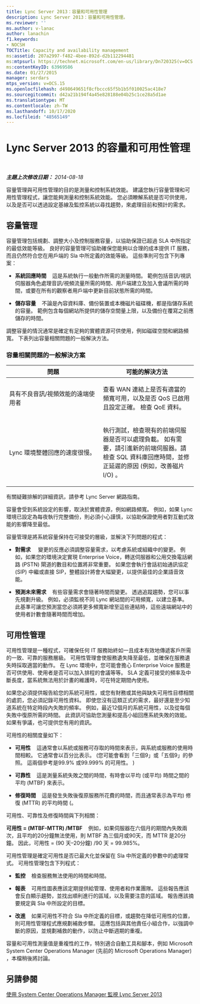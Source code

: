 ```yaml
---
title: Lync Server 2013：容量和可用性管理
description: Lync Server 2013：容量和可用性管理。
ms.reviewer: ''
ms.author: v-lanac
author: lanachin
f1.keywords:
- NOCSH
TOCTitle: Capacity and availability management
ms:assetid: 207a2997-f482-4bee-892d-d2b112294481
ms:mtpsurl: https://technet.microsoft.com/en-us/library/Dn720325(v=OCS.15)
ms:contentKeyID: 63969586
ms.date: 01/27/2015
manager: serdars
mtps_version: v=OCS.15
ms.openlocfilehash: d498649651f8cfbccc65f5b1b5f010025ac418e7
ms.sourcegitcommit: d42a21b194f4a45e828188e04b25c1ce28a5d1ae
ms.translationtype: MT
ms.contentlocale: zh-TW
ms.lasthandoff: 10/17/2020
ms.locfileid: "48565149"
---
```

# <a name="capacity-and-availability-management-in-lync-server-2013"></a>Lync Server 2013 的容量和可用性管理

<div data-xmlns="http://www.w3.org/1999/xhtml">

<div class="topic" data-xmlns="http://www.w3.org/1999/xhtml" data-msxsl="urn:schemas-microsoft-com:xslt" data-cs="https://msdn.microsoft.com/">

<div data-asp="https://msdn2.microsoft.com/asp">



</div>

<div id="mainSection">

<div id="mainBody">

<span> </span>

_**主題上次修改日期：** 2014-08-18_

容量管理與可用性管理的目的是測量和控制系統效能。 建議您執行容量管理和可用性管理程式，讓您能夠測量和控制系統效能。 您必須瞭解系統是否可供使用，以及是否可以透過設定基線及監控系統以尋找趨勢，來處理目前和預計的需求。

<div>

## <a name="capacity-management"></a>容量管理

容量管理包括規劃、調整大小及控制服務容量，以協助保證已超過 SLA 中所指定的最低效能等級。 良好的容量管理可協助確保您能夠以合理的成本提供 IT 服務，而且仍然符合您在用戶端的 Sla 中所定義的效能等級。 這些準則可包含下列專案：

  - **系統回應時間**    這是系統執行一般動作所需的測量時間。 範例包括音訊/視訊伺服器角色處理音訊/視頻流量所需的時間、用戶端建立及加入會議所需的時間，或要在所有的觀察者用戶端中更新目前狀態所需的時間。

  - **儲存容量**    不論是內容資料庫、備份裝置或本機磁片磁碟機，都是指儲存系統的容量。 範例包含每個網站所提供的儲存空間量上限，以及備份在覆寫之前應儲存的時間。

調整容量的情況通常是確定有足夠的實體資源可供使用，例如磁碟空間和網路頻寬。 下表列出容量相關問題的一般解決方法。

### <a name="typical-resolutions-for-capacity-related-issues"></a>容量相關問題的一般解決方案

<table>
<colgroup>
<col style="width: 50%" />
<col style="width: 50%" />
</colgroup>
<thead>
<tr class="header">
<th>問題</th>
<th>可能的解決方法</th>
</tr>
</thead>
<tbody>
<tr class="odd">
<td><p>具有不良音訊/視頻效能的遠端使用者</p></td>
<td><p>查看 WAN 連結上是否有適當的頻寬可用，以及是否 QoS 已啟用且設定正確。 檢查 QoE 資料。</p></td>
</tr>
<tr class="even">
<td><p>Lync 環境整體回應的速度很慢。</p></td>
<td><p>執行測試，檢查現有的前端伺服器是否可以處理負載。 如有需要，請引進新的前端伺服器。請檢查 SQL 資料庫回應時間，並修正延遲的原因 (例如，改善磁片 I/O) 。</p></td>
</tr>
</tbody>
</table>


有關疑難排解的詳細資訊，請參考 Lync Server 網路指南。

容量會受到系統設定的影響，取決於實體資源，例如網路頻寬。 例如，如果 Lync 環境已設定為每夜執行完整備份，則必須小心謹慎，以協助保證使用者對互動式效能的影響降至最低。

容量管理是將系統容量保持在可接受的層級，並解決下列問題的程式：

  - **對需求**     變更的反應必須調整容量需求，以考慮系統或組織中的變更。 例如，如果您的環境決定實現 Enterprise Voice，轉送伺服器和公用交換電話網路 (PSTN) 閘道的數目和位置將非常重要。 如果您會執行會話初始通訊協定 (SIP) 中繼或直接 SIP，整體設計將會大幅變更，以提供最佳的企業語音效能。

  - **預測未來需求**    有些容量需求會隨著時間而變更。 透過追蹤趨勢，您可以事先規劃升級。 例如，必須監視不同 Lync 網站間的可用頻寬，以建立基準。 此基準可讓您預測當您必須將更多頻寬新增至這些連結時，這些遠端網站中的使用者計數會隨著時間而增加。

</div>

<div>

## <a name="availability-management"></a>可用性管理

可用性管理是一種程式，可確保任何 IT 服務始終如一且成本有效地傳遞客戶所需的一致、可靠的服務層級。 可用性管理會使服務遺失降至最低，並確保在服務遺失時採取適當的動作。 在 Lync 環境中，您可能會擔心 Enterprise Voice 服務是否可供使用、使用者是否可以加入排程的會議等等。 SLA 定義可接受的頻率及中斷長度，當系統無法用於計畫的維護時，可在特定期間內使用。

如果您必須提供報告給您的系統可用性，或您有財務或其他與缺失可用性目標相關的處罰，您必須記錄可用性資料。 即使您沒有這類正式的需求，最好還是至少知道系統在特定時段內失敗的頻率。 例如，最近12個月的系統可用性，以及從每個失敗中復原所需的時間。 此資訊可協助您測量和提高小組回應系統失敗的效能。 如果有爭議，也可提供您有用的資訊。

可用性的相關度量如下：

  - **可用性**    這通常會以系統或服務可存取的時間來表示，與系統或服務的使用時間相較。 它通常會以百分比表示。  (您可能會看到「三個9」或「五個9」的參照。 這兩個參考是99.9% 或99.999% 的可用性。 ) 

  - **可靠性**    這是測量系統失敗之間的時間，有時會以平均 (或平均) 時間之間的平均 (MTBF) 來表示。

  - **修復時間**    這是發生失敗後復原服務所花費的時間，而且通常表示為平均) 修復 (MTTR) 的平均時間 (。

可用性、可靠性及修復時間與下列相關：

**可用性 = (MTBF-MTTR) /MTBF**    例如，如果伺服器在六個月的期間內失敗兩次，且平均的20分鐘無法使用，則 MTBF 為三個月或90天，而 MTTR 是20分鐘。 因此，可用性 = (90 天–20分鐘) /90 天 = 99.985%。

可用性管理是確定可用性是否已最大化並保留在 Sla 中所定義的參數中的處理常式。 可用性管理包含下列程式：

  - **監控**    檢查服務無法使用的時間和時間。

  - **報表**    可用性圖表應該定期提供給管理、使用者和作業團隊。 這些報告應該會反白顯示趨勢，並找出順利進行的區域，以及需要注意的區域。 報告應該摘要規定與 Sla 中所設定的目標。

  - **改進**    如果可用性不符合 Sla 中所定義的目標，或趨勢在降低可用性的位置，則可用性管理程式應規劃補救步驟。 這應包括與其他責任小組合作，以強調中斷的原因，並規劃補救的動作，以防止中斷週期的重複。

容量和可用性測量值是重複性的工作，特別適合自動工具和腳本，例如 Microsoft System Center Operations Manager (先前的 Microsoft Operations Manager) ，本檔稍後將討論。

</div>

<div>

## <a name="see-also"></a>另請參閱


[使用 System Center Operations Manager 監視 Lync Server 2013](lync-server-2013-monitoring-lync-server-with-system-center-operations-manager.md)  
  

</div>

</div>

<span> </span>

</div>

</div>

</div>

